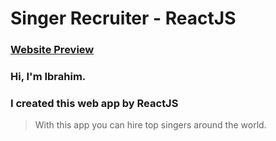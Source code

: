 # Singer Recruiter - ReactJS
### [Website Preview](https://sr-app.netlify.app/)
### Hi, I'm Ibrahim.
### I created this web app by ReactJS

> With this app you can hire top singers around the world.

